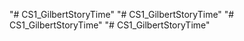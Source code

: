 "# CS1_GilbertStoryTime" 
"# CS1_GilbertStoryTime" 
"# CS1_GilbertStoryTime" 
"# CS1_GilbertStoryTime" 
